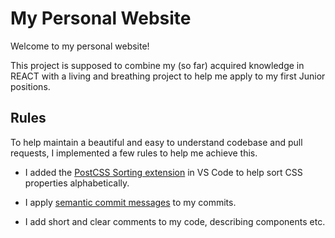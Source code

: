 # My Personal Website
Welcome to my personal website!

This project is supposed to combine my (so far) acquired knowledge in REACT with a living and breathing project to help me apply to my first Junior positions.

## Rules

To help maintain a beautiful and easy to understand codebase and pull requests, I implemented a few rules to help me achieve this.

- I added the [PostCSS Sorting extension](https://betterprogramming.pub/automatically-order-css-properties-alphabetically-in-vs-code-ec52392e5237) in VS Code to help sort CSS properties alphabetically. 

- I apply [semantic commit messages](https://gist.github.com/joshbuchea/6f47e86d2510bce28f8e7f42ae84c716) to my commits.

- I add short and clear comments to my code, describing components etc.
